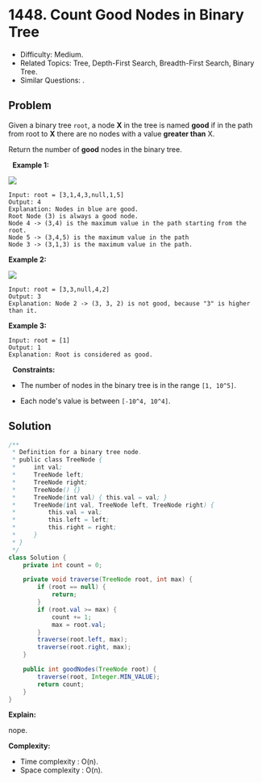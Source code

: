 # 1448. Count Good Nodes in Binary Tree

- Difficulty: Medium.
- Related Topics: Tree, Depth-First Search, Breadth-First Search, Binary Tree.
- Similar Questions: .

## Problem

Given a binary tree ```root```, a node **X** in the tree is named **good** if in the path from root to **X** there are no nodes with a value **greater than** X.

Return the number of **good** nodes in the binary tree.

 
**Example 1:**


![](https://assets.leetcode.com/uploads/2020/04/02/test_sample_1.png)


```
Input: root = [3,1,4,3,null,1,5]
Output: 4
Explanation: Nodes in blue are good.
Root Node (3) is always a good node.
Node 4 -> (3,4) is the maximum value in the path starting from the root.
Node 5 -> (3,4,5) is the maximum value in the path
Node 3 -> (3,1,3) is the maximum value in the path.
```

**Example 2:**


![](https://assets.leetcode.com/uploads/2020/04/02/test_sample_2.png)


```
Input: root = [3,3,null,4,2]
Output: 3
Explanation: Node 2 -> (3, 3, 2) is not good, because "3" is higher than it.
```

**Example 3:**

```
Input: root = [1]
Output: 1
Explanation: Root is considered as good.
```

 
**Constraints:**


	
- The number of nodes in the binary tree is in the range ```[1, 10^5]```.
	
- Each node's value is between ```[-10^4, 10^4]```.


## Solution

```java
/**
 * Definition for a binary tree node.
 * public class TreeNode {
 *     int val;
 *     TreeNode left;
 *     TreeNode right;
 *     TreeNode() {}
 *     TreeNode(int val) { this.val = val; }
 *     TreeNode(int val, TreeNode left, TreeNode right) {
 *         this.val = val;
 *         this.left = left;
 *         this.right = right;
 *     }
 * }
 */
class Solution {
    private int count = 0;

    private void traverse(TreeNode root, int max) {
        if (root == null) {
            return;
        }
        if (root.val >= max) {
            count += 1;
            max = root.val;
        }
        traverse(root.left, max);
        traverse(root.right, max);
    }

    public int goodNodes(TreeNode root) {
        traverse(root, Integer.MIN_VALUE);
        return count;
    }
}
```

**Explain:**

nope.

**Complexity:**

* Time complexity : O(n).
* Space complexity : O(n).

